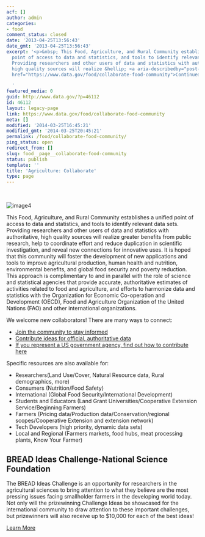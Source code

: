 ```yaml
---
acf: []
author: admin
categories:
- food
comment_status: closed
date: '2013-04-25T13:56:43'
date_gmt: '2013-04-25T13:56:43'
excerpt: '<p>&nbsp; This Food, Agriculture, and Rural Community establishes a unified
  point of access to data and statistics, and tools to identify relevant data sets.
  Providing researchers and other users of data and statistics with authoritative,
  high quality sources will realize &hellip; <a aria-describedby="post-title-46112"
  href="https://www.data.gov/food/collaborate-food-community">Continued</a></p>

  '
featured_media: 0
guid: http://www.data.gov/?p=46112
id: 46112
layout: legacy-page
link: https://www.data.gov/food/collaborate-food-community
meta: []
modified: '2014-03-25T16:45:21'
modified_gmt: '2014-03-25T20:45:21'
permalink: /food/collaborate-food-community/
ping_status: open
redirect_from: []
slug: food__page__collaborate-food-community
status: publish
template: ''
title: 'Agriculture: Collaborate'
type: page
---
```


 


![image4](https://s3.amazonaws.com/bsp-ocsit-prod-east-appdata/datagov/wordpress/2013/10/attachments/image4.jpg)

This Food, Agriculture, and Rural Community establishes a unified point of access to data and statistics, and tools to identify relevant data sets. Providing researchers and other users of data and statistics with authoritative, high quality sources will realize greater benefits from public research, help to coordinate effort and reduce duplication in scientific investigation, and reveal new connections for innovative uses. It is hoped that this community will foster the development of new applications and tools to improve agricultural production, human health and nutrition, environmental benefits, and global food security and poverty reduction. This approach is complimentary to and in parallel with the role of science and statistical agencies that provide accurate, authoritative estimates of activities related to food and agriculture, and efforts to harmonize data and statistics with the Organization for Economic Co-operation and Development (OECD), Food and Agriculture Organization of the United Nations (FAO) and other international organizations.

We welcome new collaborators! There are many ways to connect:

* [Join the community to stay informed](https://idm.data.gov/user/register)
* [Contribute ideas for official, authoritative data](/contact-us)
* [If you represent a US government agency, find out how to contribute here](/food/data-call-food-community)

Specific resources are also available for:

* Researchers(Land Use/Cover, Natural Resource data, Rural demographics, more)
* Consumers (Nutrition/Food Safety)
* International (Global Food Security/International Development)
* Students and Educators (Land Grant Universities/Cooperative Extension Service/Beginning Farmers)
* Farmers (Pricing data/Production data/Conservation/regional scopes/Cooperative Extension and extension network)
* Tech Developers (high priority, dynamic data sets)
* Local and Regional (Farmers markets, food hubs, meat processing plants, Know Your Farmer)

BREAD Ideas Challenge-National Science Foundation
-------------------------------------------------

The BREAD Ideas Challenge is an opportunity for researchers in the agricultural sciences to bring attention to what they believe are the most pressing issues facing smallholder farmers in the developing world today. Not only will the prizewinning Challenge Ideas be showcased for the international community to draw attention to these important challenges, but prizewinners will also receive up to $10,000 for each of the best ideas!

 [Learn More](http://www.nsf.gov/bio/bread/index.jsp)
